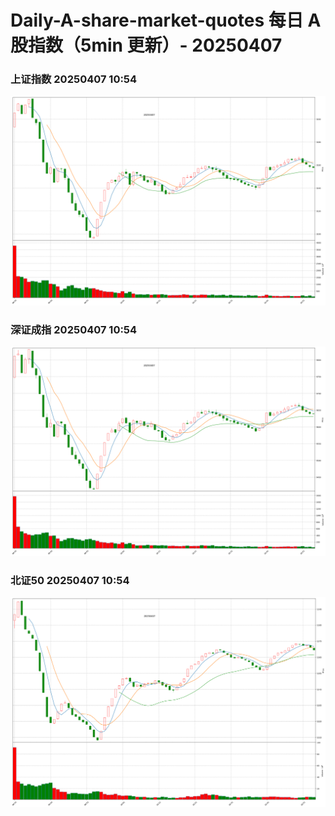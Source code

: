 
# Daily-A-share-market-quotes 每日 A 股指数（5min 更新）- 20250407

### 上证指数 20250407 10:54
![](./fig/2025/4/20250407-sh000001.png)

### 深证成指 20250407 10:54
![](./fig/2025/4/20250407-sz399001.png)

### 北证50 20250407 10:54
![](./fig/2025/4/20250407-bj899050.png)

